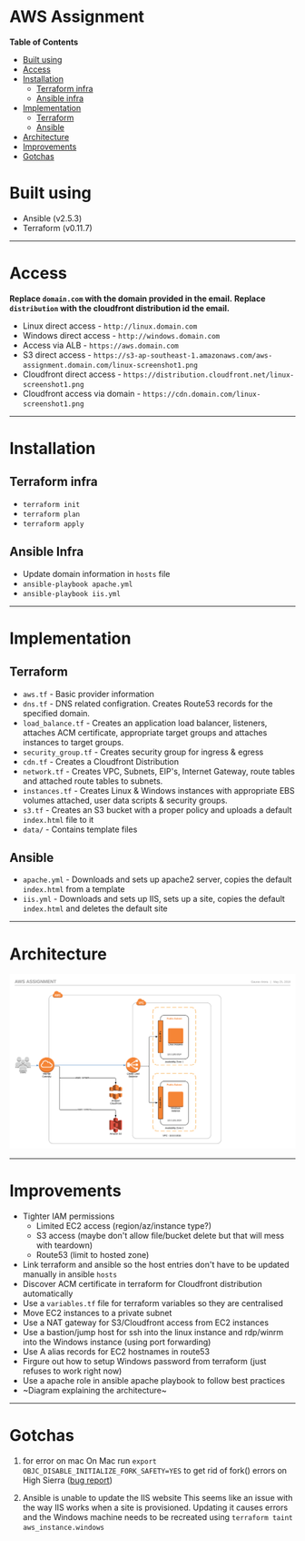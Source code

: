 # AWS Assignment

**Table of Contents**
* [Built using](#built-using)
* [Access](#access)
* [Installation](#installation)
  * [Terraform infra](#terraform-infra)
  * [Ansible infra](#ansible-infra)
* [Implementation](#implementation)
  * [Terraform](#terraform)
  * [Ansible](#ansible)
* [Architecture](#architecture)
* [Improvements](#improvements)
* [Gotchas](#gotchas)

  
# Built using

* Ansible (v2.5.3)
* Terraform (v0.11.7)

---

# Access

**Replace `domain.com` with the domain provided in the email.**
**Replace `distribution` with the cloudfront distribution id the email.**

* Linux direct access - `http://linux.domain.com`
* Windows direct access - `http://windows.domain.com`
* Access via ALB - `https://aws.domain.com`
* S3 direct access - `https://s3-ap-southeast-1.amazonaws.com/aws-assignment.domain.com/linux-screenshot1.png`
* Cloudfront direct access - `https://distribution.cloudfront.net/linux-screenshot1.png`
* Cloudfront access via domain - `https://cdn.domain.com/linux-screenshot1.png`

---

# Installation
## Terraform infra

* `terraform init`
* `terraform plan`
* `terraform apply`

## Ansible Infra
* Update domain information in `hosts` file
* `ansible-playbook apache.yml`
* `ansible-playbook iis.yml`

---

# Implementation
## Terraform
* `aws.tf` - Basic provider information
* `dns.tf` - DNS related configration. Creates Route53 records for the specified domain.
* `load_balance.tf` - Creates an application load balancer, listeners, attaches ACM certificate, appropriate target groups and attaches instances to target groups.
* `security_group.tf` - Creates security group for ingress & egress
* `cdn.tf` - Creates a Cloudfront Distribution
* `network.tf` - Creates VPC, Subnets, EIP's, Internet Gateway, route tables and attached route tables to subnets.
* `instances.tf` - Creates Linux & Windows instances with appropriate EBS volumes attached, user data scripts & security groups.
* `s3.tf` - Creates an S3 bucket with a proper policy and uploads a default `index.html` file to it
* `data/` - Contains template files

## Ansible
* `apache.yml` - Downloads and sets up apache2 server, copies the default `index.html` from a template
* `iis.yml` - Downloads and sets up IIS, sets up a site, copies the  default `index.html` and deletes the default site

---

# Architecture
![architecture](https://raw.githubusercontent.com/gauravarora/aws-assignment/master/architecture.png "Architecture diagram")

---

# Improvements
* Tighter IAM permissions
  * Limited EC2 access (region/az/instance type?)
  * S3 access (maybe don't allow file/bucket delete but that will mess with teardown)
  * Route53 (limit to hosted zone)
* Link terraform and ansible so the host entries don't have to be updated manually in ansible `hosts`
* Discover ACM certificate in terraform for Cloudfront distribution automatically
* Use a `variables.tf` file for terraform variables so they are centralised
* Move EC2 instances to a private subnet
* Use a NAT gateway for S3/Cloudfront access from EC2 instances
* Use a bastion/jump host for ssh into the linux instance and rdp/winrm into the Windows instance (using port forwarding)
* Use A alias records for EC2 hostnames in route53
* Firgure out how to setup Windows password from terraform (just refuses to work right now)
* Use a apache role in ansible apache playbook to follow best practices
* ~Diagram explaining the architecture~

---

# Gotchas
1. for error on mac
On Mac run
`export OBJC_DISABLE_INITIALIZE_FORK_SAFETY=YES` to get rid of fork() errors on High Sierra ([bug report](https://github.com/ansible/ansible/issues/32499))

2. Ansible is unable to update the IIS website
This seems like an issue with the way IIS works when a site is provisioned. Updating it causes errors and the Windows machine needs to be recreated using `terraform taint aws_instance.windows`
